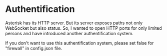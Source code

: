 # Authentification

Asterisk has its HTTP server. But its server exposes paths not only WebSocket but also status. So, I wanted to open HTTP ports for only limited persons and have introduced another authentification system.

If you don't want to use this authentification system, please set false for "firewall" in config.json file.
